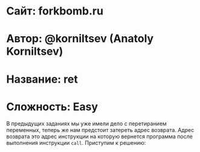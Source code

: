 # Сайт: forkbomb.ru 
# Автор: @korniltsev (Anatoly Korniltsev)
# Название: ret
# Сложность: Easy

В предыдущих заданиях мы уже имели дело с перетиранием переменных, теперь же нам предстоит затереть адрес возврата. Адрес возврата это адрес инструкции на которую вернется программа после выполнения инструкции `call`. Приступим к решению: 




